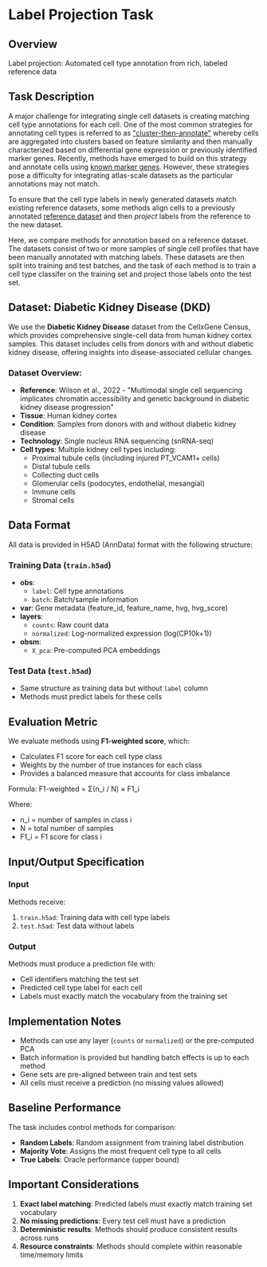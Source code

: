 # Label Projection Task

## Overview
Label projection: Automated cell type annotation from rich, labeled reference data

## Task Description
A major challenge for integrating single cell datasets is creating matching
cell type annotations for each cell. One of the most common strategies for
annotating cell types is referred to as
["cluster-then-annotate"](https://www.nature.com/articles/s41576-018-0088-9)
whereby cells are aggregated into clusters based on feature similarity and
then manually characterized based on differential gene expression or previously
identified marker genes. Recently, methods have emerged to build on this
strategy and annotate cells using
[known marker genes](https://www.nature.com/articles/s41592-019-0535-3).
However, these strategies pose a difficulty for integrating atlas-scale
datasets as the particular annotations may not match.

To ensure that the cell type labels in newly generated datasets match
existing reference datasets, some methods align cells to a previously
annotated [reference dataset](https://academic.oup.com/bioinformatics/article/35/22/4688/54802990)
and then _project_ labels from the reference to the new dataset.

Here, we compare methods for annotation based on a reference dataset.
The datasets consist of two or more samples of single cell profiles that
have been manually annotated with matching labels. These datasets are then
split into training and test batches, and the task of each method is to
train a cell type classifer on the training set and project those labels
onto the test set.

## Dataset: Diabetic Kidney Disease (DKD)
We use the **Diabetic Kidney Disease** dataset from the CellxGene Census, which provides comprehensive single-cell data from human kidney cortex samples. This dataset includes cells from donors with and without diabetic kidney disease, offering insights into disease-associated cellular changes.

### Dataset Overview:
- **Reference**: Wilson et al., 2022 - "Multimodal single cell sequencing implicates chromatin accessibility and genetic background in diabetic kidney disease progression"
- **Tissue**: Human kidney cortex
- **Condition**: Samples from donors with and without diabetic kidney disease
- **Technology**: Single nucleus RNA sequencing (snRNA-seq)
- **Cell types**: Multiple kidney cell types including:
  - Proximal tubule cells (including injured PT_VCAM1+ cells)
  - Distal tubule cells
  - Collecting duct cells
  - Glomerular cells (podocytes, endothelial, mesangial)
  - Immune cells
  - Stromal cells

## Data Format
All data is provided in H5AD (AnnData) format with the following structure:

### Training Data (`train.h5ad`)
- **obs**: 
  - `label`: Cell type annotations
  - `batch`: Batch/sample information
- **var**: Gene metadata (feature_id, feature_name, hvg, hvg_score)
- **layers**:
  - `counts`: Raw count data
  - `normalized`: Log-normalized expression (log(CP10k+1))
- **obsm**: 
  - `X_pca`: Pre-computed PCA embeddings

### Test Data (`test.h5ad`)
- Same structure as training data but without `label` column
- Methods must predict labels for these cells

## Evaluation Metric
We evaluate methods using **F1-weighted score**, which:
- Calculates F1 score for each cell type class
- Weights by the number of true instances for each class
- Provides a balanced measure that accounts for class imbalance

Formula: F1-weighted = Σ(n_i / N) × F1_i

Where:
- n_i = number of samples in class i
- N = total number of samples
- F1_i = F1 score for class i

## Input/Output Specification

### Input
Methods receive:
1. `train.h5ad`: Training data with cell type labels
2. `test.h5ad`: Test data without labels

### Output
Methods must produce a prediction file with:
- Cell identifiers matching the test set
- Predicted cell type label for each cell
- Labels must exactly match the vocabulary from the training set

## Implementation Notes
- Methods can use any layer (`counts` or `normalized`) or the pre-computed PCA
- Batch information is provided but handling batch effects is up to each method
- Gene sets are pre-aligned between train and test sets
- All cells must receive a prediction (no missing values allowed)

## Baseline Performance
The task includes control methods for comparison:
- **Random Labels**: Random assignment from training label distribution
- **Majority Vote**: Assigns the most frequent cell type to all cells
- **True Labels**: Oracle performance (upper bound)

## Important Considerations
1. **Exact label matching**: Predicted labels must exactly match training set vocabulary
2. **No missing predictions**: Every test cell must have a prediction
3. **Deterministic results**: Methods should produce consistent results across runs
4. **Resource constraints**: Methods should complete within reasonable time/memory limits

